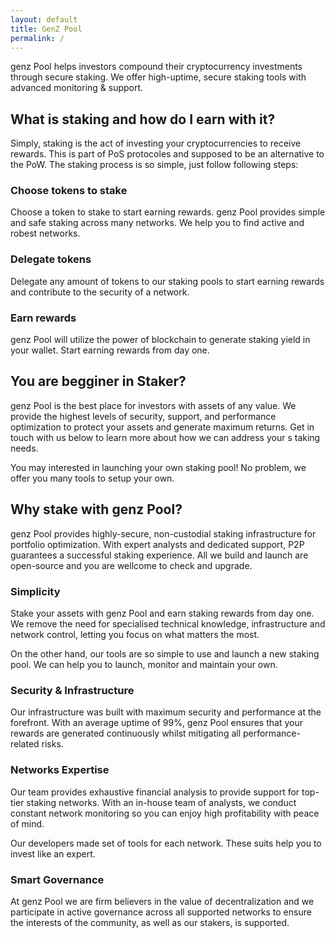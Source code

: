 ```yaml
---
layout: default
title: GenZ Pool
permalink: /
---
```


genz Pool helps investors compound their cryptocurrency investments through 
secure staking. We offer high-uptime, secure staking tools with advanced 
monitoring & support.

## What is staking and how do I earn with it?

Simply, staking is the act of investing your cryptocurrencies to receive 
rewards. This is part of PoS protocoles and supposed to be an alternative to 
the PoW. The staking process is so simple, just follow following steps:

### Choose tokens to stake

Choose a token to stake to start earning rewards. genz Pool provides simple 
and safe staking across many networks. We help you to find active and robest 
networks.

### Delegate tokens

Delegate any amount of tokens to our staking pools to start earning rewards
and contribute to the security of a network.

### Earn rewards

genz Pool will utilize the power of blockchain to generate staking yield 
in your wallet. Start earning rewards from day one.

## You are begginer in Staker?


genz Pool is the best place for investors with assets of any value.
We provide the highest levels of security, support, and performance 
optimization to protect your assets and generate maximum returns. Get 
in touch with us below to learn more about how we can address your s
taking needs.

You may interested in launching your own staking pool! No problem, we 
offer you many tools to setup your own.

## Why stake with genz Pool?

genz Pool provides highly-secure, non-custodial staking infrastructure for 
portfolio optimization. With expert analysts and dedicated support, P2P 
guarantees a successful staking experience. All we build and launch are 
open-source and you are wellcome to check and upgrade.


### Simplicity

Stake your assets with genz Pool and earn staking rewards from day one. We 
remove the need for specialised technical knowledge, infrastructure and 
network control, letting you focus on what matters the most.

On the other hand, our tools are so simple to use and launch a new staking 
pool. We can help you to launch, monitor and maintain your own.

### Security & Infrastructure

Our infrastructure was built with maximum security and performance at the 
forefront. With an average uptime of 99%, genz Pool ensures that your 
rewards are generated continuously whilst mitigating all performance-related 
risks.

### Networks Expertise

Our team provides exhaustive financial analysis to provide support for 
top-tier staking networks. With an in-house team of analysts, we conduct 
constant network monitoring so you can enjoy high profitability with 
peace of mind.

Our developers made set of tools for each network. These suits help you 
to invest like an expert.

### Smart Governance

At genz Pool we are firm believers in the value of decentralization and we 
participate in active governance across all supported networks to ensure 
the interests of the community, as well as our stakers, is supported.
